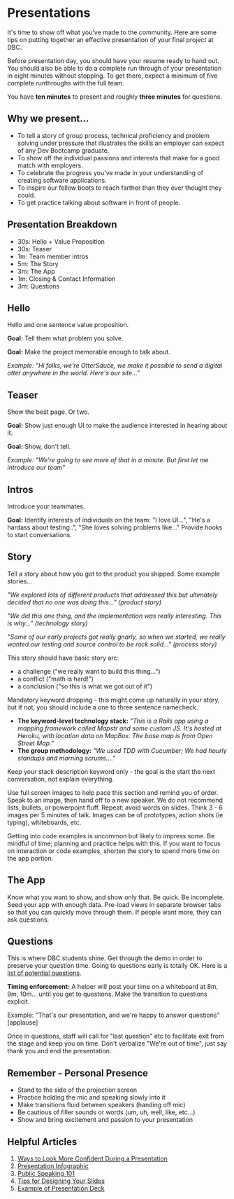# Presentations

It's time to show off what you've made to the community. Here are some tips on putting together an effective presentation of your final project at DBC.

Before presentation day, you should have your resume ready to hand out. You should also be able to do a complete run through of your presentation in eight minutes without stopping. To get there, expect a minimum of five complete runthroughs with the full team.

You have __ten minutes__ to present and roughly __three minutes__ for questions.

## Why we present...

- To tell a story of group process, technical proficiency and problem solving under pressure that illustrates the skills an employer can expect of any Dev Bootcamp graduate.
- To show off the individual passions and interests that make for a good match with employers.
- To celebrate the progress you've made in your understanding of creating software applications.
- To inspire our fellow boots to reach farther than they ever thought they could.
- To get practice talking about software in front of people.

## Presentation Breakdown

- 30s:  Hello + Value Proposition
- 30s:  Teaser
- 1m:   Team member intros
- 5m:   The Story
- 3m:   The App
- 1m:   Closing & Contact Information
- 3m:   Questions

## Hello

Hello and one sentence value proposition.

__Goal:__ Tell them what problem you solve.

__Goal:__ Make the project memorable enough to talk about.

_Example: "Hi folks, we're OtterSauce, we make it possible to send a digital otter anywhere in the world. Here's our site..."_

## Teaser

Show the best page. Or two.

__Goal:__ Show just enough UI to make the audience interested in hearing about it.

__Goal:__ Show, don't tell.

_Example: "We're going to see more of that in a minute. But first let me introduce our team"_

## Intros

Introduce your teammates.

__Goal:__ Identify interests of individuals on the team: "I love UI...", "He's a hardass about testing..", "She loves solving problems like..." Provide hooks to start conversations.

## Story

Tell a story about how you got to the product you shipped. Some example stories...

_"We explored lots of different products that addressed this but ultimately decided that no one was doing this..." (product story)_

_"We did this one thing, and the implementation was really interesting. This is why..." (technology story)_

_"Some of our early projects got really gnarly, so when we started, we really wanted our testing and source control to be rock solid..." (process story)_

This story should have basic story arc:

- a challenge ("we really want to build this thing...")
- a conflict ("math is hard!")
- a conclusion ("so this is what we got out of it")

Mandatory keyword dropping - this might come up naturally in your story, but if not, you should include a one to three sentence namecheck.

- __The keyword-level technology stack:__ _"This is a Rails app using a mapping framework called Mapstr and some custom JS. It's hosted at Heroku, with location data on MapBox. The base map is from Open Street Map."_
- __The group methodology:__ _"We used TDD with Cucumber; We had hourly standups and morning scrums...."_

Keep your stack description keyword only - the goal is the start the next conversation, not explain everything.

Use full screen images to help pace this section and remind you of order. Speak to an image, then hand off to a new speaker. We do not recommend lists, bullets, or powerpoint fluff. Repeat: avoid words on slides. Think 3 - 6 images per 5 minutes of talk. Images can be of prototypes, action shots (ie typing), whiteboards, etc.

Getting into code examples is uncommon but likely to impress some. Be mindful of time; planning and practice helps with this. If you want to focus on interaction or code examples, shorten the story to spend more time on the app portion.

## The App

Know what you want to show, and show only that. Be quick. Be incomplete. Seed your app with enough data. Pre-load views in separate browser tabs so that you can quickly move through them. If people want more, they can ask questions.

## Questions

This is where DBC students shine. Get through the demo in order to preserve your question time. Going to questions early is totally OK. Here is a [list of potential questions](https://gist.github.com/edshadi/0c04ded0c6fe8eda3adb).

__Timing enforcement:__ A helper will post your time on a whiteboard at 8m, 9m, 10m... until you get to questions. Make the transition to questions explicit.

Example: "That's our presentation, and we're happy to answer questions" [applause]

Once in questions, staff will call for "last question" etc to facilitate exit from the stage and keep you on time. Don't verbalize "We're out of time", just say thank you and end the presentation.

## Remember - Personal Presence
- Stand to the side of the projection screen
- Practice holding the mic and speaking slowly into it
- Make transitions fluid between speakers (handing off mic)
- Be cautious of filler sounds or words (um, uh, well, like, etc...)
- Show and bring excitement and passion to your presentation

## Helpful Articles
1. [Ways to Look More Confident During a Presentation](https://hbr.org/2017/04/6-ways-to-look-more-confident-during-a-presentation)
2. [Presentation Infographic](https://www.themuse.com/advice/10-presentation-facts-that-make-public-speaking-a-little-less-scary)
3. [Public Speaking 101](https://www.themuse.com/advice/public-speaking-101-10-mustreads-before-your-next-presentation)
4. [Tips for Designing Your Slides](http://speaking.io/)
5. [Example of Presentation Deck](https://docs.google.com/presentation/d/16M8JrYLuPXPXoijYA2R0Tfkrc8hOY-zDnLIcIc_OzZg/edit#slide=id.g1ec523a243_0_16)
